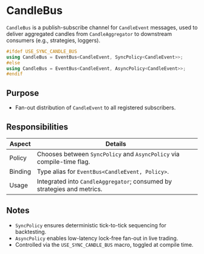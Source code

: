 # CandleBus

`CandleBus` is a publish-subscribe channel for `CandleEvent` messages, used to deliver aggregated candles from `CandleAggregator` to downstream consumers (e.g., strategies, loggers).

```cpp
#ifdef USE_SYNC_CANDLE_BUS
using CandleBus = EventBus<CandleEvent, SyncPolicy<CandleEvent>>;
#else
using CandleBus = EventBus<CandleEvent, AsyncPolicy<CandleEvent>>;
#endif
```

## Purpose

* Fan-out distribution of `CandleEvent` to all registered subscribers.

## Responsibilities

| Aspect  | Details                                                                 |
| ------- | ----------------------------------------------------------------------- |
| Policy  | Chooses between `SyncPolicy` and `AsyncPolicy` via compile-time flag.   |
| Binding | Type alias for `EventBus<CandleEvent, Policy>`.                         |
| Usage   | Integrated into `CandleAggregator`; consumed by strategies and metrics. |

## Notes

* `SyncPolicy` ensures deterministic tick-to-tick sequencing for backtesting.
* `AsyncPolicy` enables low-latency lock-free fan-out in live trading.
* Controlled via the `USE_SYNC_CANDLE_BUS` macro, toggled at compile time.
